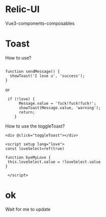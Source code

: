# Relic-UI
Vue3-components-composables



# Toast
How to use? <Toast />
```base

function sendMessage() {
  showToast('I love u', 'success');
}
```
or
```base
 if (!love) {
      Message.value = 'fuck!fuck!fuck!';
      showToast(Message.value, 'warning');
      return;
    }
```

How to use the toggleToast?
```base
<div @click="toggleToast"></div>

<script setup lang="love">
const loveSelect=ref(true)

function byeMyLove {
 this.loveSelect.value = !loveSelect.value
}

 </script>
```




# ok
Wait for me to update
